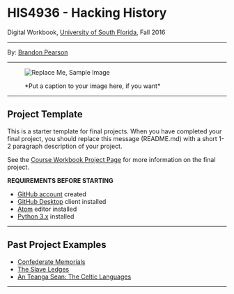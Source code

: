 # HIS4936 - Hacking History
Digital Workbook, [University of South Florida](http://www.usf.edu/), Fall 2016

---

By: [Brandon Pearson](mailto:bpearson1@mail.usf.edu)

---

<figure>

![Replace Me, Sample Image](docs/imgs/caesarian_code.png)

<figcaption>*Put a caption to your image here, if you want*</figcaption>

</figure>

---

## Project Template

This is a starter template for final projects. When you have completed your final project, you should replace this message (README.md) with a short 1-2 paragraph description of your project.

See the [Course Workbook Project Page](https://hacking-history.readthedocs.io/project) for more information on the final project.

**REQUIREMENTS BEFORE STARTING**
+ [GitHub account](https://github.com) created
+ [GitHub Desktop](https://desktop.github.com) client installed
+ [Atom](https://atom.io) editor installed
+ [Python 3.x](https://www.python.org/) installed

---

## Past Project Examples

* [Confederate Memorials](http://confederate-memorials-project.readthedocs.io/)
* [The Slave Ledges](http://slave-ledger.readthedocs.io/en/latest/)
* [An Teanga Sean: The Celtic Languages](http://an-teanga-sean-the-celtic-languages.readthedocs.io/)

---
